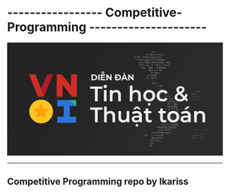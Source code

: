 # ----------------- Competitive-Programming ---------------------

<img src = "https://raw.githubusercontent.com/lehoangan2906/Competitive-Programming/main/275057977_338568674873379_9050622726401059707_n.jpg">

---------------------------------------------------------------------------------

##      Competitive Programming repo by Ikariss
